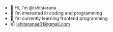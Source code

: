 - 👋 Hi, I’m @ishitaarana
- 👀 I’m interested in coding and programming
- 🌱 I’m currently learning frontend programming
- 📫 ishitaranaa01@gmail.com

<!---
ishitaarana/ishitaarana is a ✨ special ✨ repository because its `README.md` (this file) appears on your GitHub profile.
You can click the Preview link to take a look at your changes.
--->
